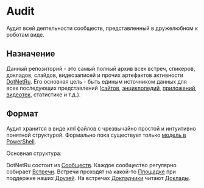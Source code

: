 # Audit

Аудит всей деятельности сообществ, представленный в дружелюбном к роботам виде.

## Назначение
Данный репозиторий - это самый полный архив всех встреч, спикеров, докладов, слайдов, видеозаписей и прочих артефактов активности [DotNetRu](http://dotnet.ru). Его основная цель - быть единым источником данных для всех последующих представлений ([сайтов](http://dotnet.ru/), [энциклопедий](https://github.com/AnatolyKulakov/SpbDotNet/wiki/SpbDotNet), [приложений](https://github.com/DotNetRu/App), [видеотек](https://www.youtube.com/DotNetRu), статистике и т.д.).

## Формат

Аудит хранится в виде xml файлов с чрезвычайно простой и интуитивно понятной структурой. Формально пока существует только [модель в PowerShell](https://github.com/AnatolyKulakov/Boombr/blob/master/src/Model.ps1).

Основная структура:

DotNetRu состоит из [Сообществ](https://github.com/DotNetRu/Audit/tree/master/db/communities). Каждое сообщество регулярно собирает [Встречи](https://github.com/DotNetRu/Audit/tree/master/db/meetups). Встречи проходят на какой-то [Площадке](https://github.com/DotNetRu/Audit/tree/master/db/venues) при поддержке наших [Друзей](https://github.com/DotNetRu/Audit/tree/master/db/friends). На встречах [Докладчики](https://github.com/DotNetRu/Audit/tree/master/db/speakers) читают [Доклады](https://github.com/DotNetRu/Audit/tree/master/db/talks).
